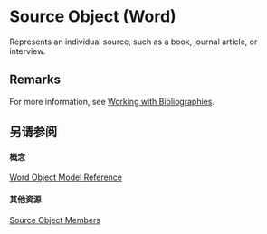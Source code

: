 
# Source Object (Word)

Represents an individual source, such as a book, journal article, or interview.


## Remarks

For more information, see [Working with Bibliographies](ce05a0bd-bacd-16e1-0ab0-793a47a15da5.md).


## 另请参阅


#### 概念


[Word Object Model Reference](be452561-b436-bb9b-6f94-3faa9a74a6fd.md)
#### 其他资源


[Source Object Members](http://msdn.microsoft.com/library/d1be6850-a26b-38cd-0107-15199fdecb61%28Office.15%29.aspx)